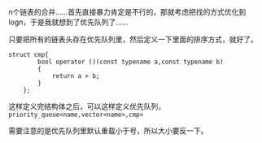 n个链表的合并……首先直接暴力肯定是不行的，那就考虑把找的方式优化到logn，于是我就想到了优先队列了……

只要把所有的链表头存在优先队列里，然后定义一下里面的排序方式，就好了。

    struct cmp{
            bool operator ()(const typename a,const typename b)
            {
                return a > b;
            }
        };

这样定义完结构体之后，可以这样定义优先队列，`priority_queue<name,vector<name>,cmp>`

需要注意的是优先队列里默认重载小于号，所以大小要反一下。